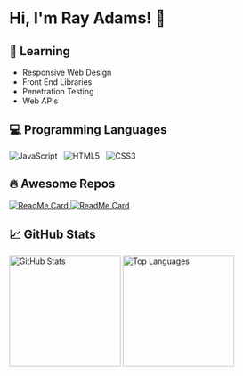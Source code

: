 <h1>Hi, I'm Ray Adams! 👋</h1>

<h2>🌱 Learning</h2>
<ul>
  <li>Responsive Web Design</li>
  <li>Front End Libraries</li>
  <li>Penetration Testing</li>
  <li>Web APIs</li>
</ul>

<h2>💻 Programming Languages</h2>
<p>
  <img alt = "JavaScript" src="https://img.shields.io/badge/javascript%20-%23323330.svg?&style=for-the-badge&logo=javascript&logoColor=%23F7DF1E" />&nbsp;&nbsp;
  <img alt = "HTML5" src="https://img.shields.io/badge/html5%20-%23E34F26.svg?&style=for-the-badge&logo=html5&logoColor=white" />&nbsp;&nbsp;
  <img alt = "CSS3" src="https://img.shields.io/badge/css3%20-%231572B6.svg?&style=for-the-badge&logo=css3&logoColor=white" />
</p>

<h2>🔥 Awesome Repos</h2>
<a href="https://github.com/thetypingmatch/lecashbot" target="_blank">
  <img alt = "ReadMe Card" src = "https://github-readme-stats.vercel.app/api/pin/?username=thetypingmatch&repo=lecashbot&theme=vue" />
</a>
<a href="https://github.com/Limitized/nitrogarage" target="_blank">
  <img alt = "ReadMe Card" src = "https://github-readme-stats.vercel.app/api/pin/?username=limitized&repo=nitrogarage&theme=vue" />
</a>

<h2>📈 GitHub Stats</h2>
<p>
  <img alt = "GitHub Stats" src="https://github-readme-stats.vercel.app/api?username=Ray-Adams&show_icons=true&count_private=true&theme=vue" height=200 />
  <img alt = "Top Languages" src="https://github-readme-stats.vercel.app/api/top-langs/?username=Ray-Adams&theme=vue" height=200 />
</p>
